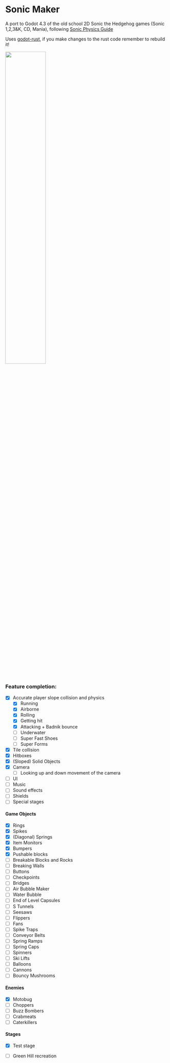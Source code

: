 # Sonic Maker


A port to Godot 4.3 of the old school 2D Sonic the Hedgehog games (Sonic 1,2,3&K, CD, Mania), following [Sonic Physics Guide](https://info.sonicretro.org/Sonic_Physics_Guide)

Uses [godot-rust](https://godot-rust.github.io/), if you make changes to the rust code remember to rebuild it!

<img src="https://github.com/user-attachments/assets/633509ef-63dd-4029-b83a-35387e0b72de" width="50%" height="50%">

### Feature completion:

- [x] Accurate player slope collision and physics
  - [x] Running 
  - [x] Airborne 
  - [x] Rolling 
  - [x] Getting hit
  - [x] Attacking + Badnik bounce
  - [ ] Underwater
  - [ ] Super Fast Shoes
  - [ ] Super Forms
- [x] Tile collision
- [x] Hitboxes
- [x] (Sloped) Solid Objects
- [x] Camera
  - [ ] Looking up and down movement of the camera
- [ ] UI
- [ ] Music
- [ ] Sound effects
- [ ] Shields
- [ ] Special stages
#### Game Objects
  - [x] Rings
  - [x] Spikes
  - [x] (Diagonal) Springs
  - [x] Item Monitors
  - [x] Bumpers
  - [x] Pushable blocks
  - [ ] Breakable Blocks and Rocks
  - [ ] Breaking Walls
  - [ ] Buttons
  - [ ] Checkpoints
  - [ ] Bridges
  - [ ] Air Bubble Maker
  - [ ] Water Bubble
  - [ ] End of Level Capsules
  - [ ] S Tunnels
  - [ ] Seesaws
  - [ ] Flippers
  - [ ] Fans
  - [ ] Spike Traps
  - [ ] Conveyor Belts
  - [ ] Spring Ramps
  - [ ] Spring Caps
  - [ ] Spinners
  - [ ] Ski Lifts
  - [ ] Balloons
  - [ ] Cannons
  - [ ] Bouncy Mushrooms
#### Enemies
  - [x] Motobug
  - [ ] Choppers
  - [ ] Buzz Bombers
  - [ ] Crabmeats
  - [ ] Caterkillers
#### Stages
  - [x] Test stage
  - [ ] Green Hill recreation
      
